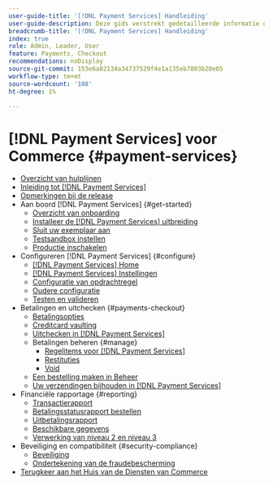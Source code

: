 ```yaml
---
user-guide-title: '[!DNL Payment Services] Handleiding'
user-guide-description: Deze gids verstrekt gedetailleerde informatie over het installeren van en het vormen  [!DNL Payment Services]  voor uw  [!DNL Adobe Commerce]  of  [!DNL Magento Open Source]  opslag.
breadcrumb-title: '[!DNL Payment Services] Handleiding'
index: true
role: Admin, Leader, User
feature: Payments, Checkout
recommendations: noDisplay
source-git-commit: 153e6a82134a34737529f4e1a135eb7803b20e05
workflow-type: tm+mt
source-wordcount: '108'
ht-degree: 1%

---
```



# [!DNL Payment Services] voor Commerce {#payment-services}

- [Overzicht van hulplijnen](guide-overview.md)
- [Inleiding tot  [!DNL Payment Services]](overview.md)
- [Opmerkingen bij de release](release-notes.md)
- Aan boord [!DNL Payment Services] {#get-started}
   - [Overzicht van onboarding](onboard.md)
   - [Installeer de  [!DNL Payment Services]  uitbreiding](install.md)
   - [Sluit uw exemplaar aan](connect.md)
   - [Testsandbox instellen](sandbox.md)
   - [Productie inschakelen](production.md)
- Configureren [!DNL Payment Services] {#configure}
   - [[!DNL Payment Services] Home](payments-home.md)
   - [[!DNL Payment Services] Instellingen](settings.md)
   - [Configuratie van opdrachtregel](configure-cli.md)
   - [Oudere configuratie](configure-admin.md)
   - [Testen en valideren](test-validate.md)
- Betalingen en uitchecken {#payments-checkout}
   - [Betalingsopties](payments-options.md)
   - [Creditcard vaulting](vaulting.md)
   - [Uitchecken in  [!DNL Payment Services]](checkout.md)
   - Betalingen beheren {#manage}
      - [Regelitems voor  [!DNL Payment Services]](line-items.md)
      - [Restituties](refunds.md)
      - [Void](voids.md)
   - [Een bestelling maken in Beheer](create-order.md)
   - [Uw verzendingen bijhouden in  [!DNL Payment Services]](track-shipment.md)
- Financiële rapportage {#reporting}
   - [Transactierapport](transactions.md)
   - [Betalingsstatusrapport bestellen](order-payment-status.md)
   - [Uitbetalingsrapport](payouts.md)
   - [Beschikbare gegevens](data.md)
   - [Verwerking van niveau 2 en niveau 3](levels-card-payment-transactions.md)
- Beveiliging en compatibiliteit {#security-compliance}
   - [Beveiliging](security.md)
   - [Ondertekening van de fraudebescherming](fraud-protection.md)
- [ Terugkeer aan het Huis van de Diensten van Commerce ](https://experienceleague.adobe.com/docs/commerce-merchant-services/user-guides/home.html)
